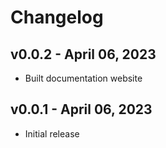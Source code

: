 # Changelog

## v0.0.2 - April 06, 2023

-   Built documentation website

## v0.0.1 - April 06, 2023

-   Initial release